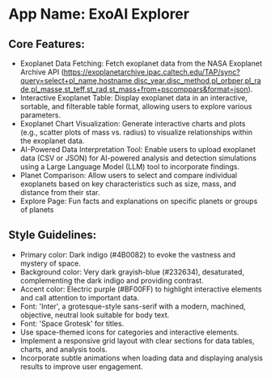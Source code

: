 # **App Name**: ExoAI Explorer

## Core Features:

- Exoplanet Data Fetching: Fetch exoplanet data from the NASA Exoplanet Archive API (https://exoplanetarchive.ipac.caltech.edu/TAP/sync?query=select+pl_name,hostname,disc_year,disc_method,pl_orbper,pl_rade,pl_masse,st_teff,st_rad,st_mass+from+pscomppars&format=json).
- Interactive Exoplanet Table: Display exoplanet data in an interactive, sortable, and filterable table format, allowing users to explore various parameters.
- Exoplanet Chart Visualization: Generate interactive charts and plots (e.g., scatter plots of mass vs. radius) to visualize relationships within the exoplanet data.
- AI-Powered Data Interpretation Tool: Enable users to upload exoplanet data (CSV or JSON) for AI-powered analysis and detection simulations using a Large Language Model (LLM) tool to incorporate findings.
- Planet Comparison: Allow users to select and compare individual exoplanets based on key characteristics such as size, mass, and distance from their star.
- Explore Page: Fun facts and explanations on specific planets or groups of planets

## Style Guidelines:

- Primary color: Dark indigo (#4B0082) to evoke the vastness and mystery of space.
- Background color: Very dark grayish-blue (#232634), desaturated, complementing the dark indigo and providing contrast.
- Accent color: Electric purple (#BF00FF) to highlight interactive elements and call attention to important data.
- Font: 'Inter', a grotesque-style sans-serif with a modern, machined, objective, neutral look suitable for body text.
- Font: 'Space Grotesk' for titles.
- Use space-themed icons for categories and interactive elements.
- Implement a responsive grid layout with clear sections for data tables, charts, and analysis tools.
- Incorporate subtle animations when loading data and displaying analysis results to improve user engagement.